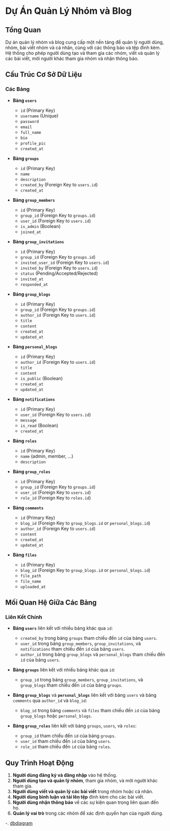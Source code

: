 # Dự Án Quản Lý Nhóm và Blog

## Tổng Quan

Dự án quản lý nhóm và blog cung cấp một nền tảng để quản lý người dùng, nhóm, bài viết nhóm và cá nhân, cùng với các thông báo và tệp đính kèm. Hệ thống cho phép người dùng tạo và tham gia các nhóm, viết và quản lý các bài viết, mời người khác tham gia nhóm và nhận thông báo.

## Cấu Trúc Cơ Sở Dữ Liệu

### Các Bảng

- **Bảng `users`**
  - `id` (Primary Key)
  - `username` (Unique)
  - `password`
  - `email`
  - `full_name`
  - `bio`
  - `profile_pic`
  - `created_at`

- **Bảng `groups`**
  - `id` (Primary Key)
  - `name`
  - `description`
  - `created_by` (Foreign Key to `users.id`)
  - `created_at`

- **Bảng `group_members`**
  - `id` (Primary Key)
  - `group_id` (Foreign Key to `groups.id`)
  - `user_id` (Foreign Key to `users.id`)
  - `is_admin` (Boolean)
  - `joined_at`

- **Bảng `group_invitations`**
  - `id` (Primary Key)
  - `group_id` (Foreign Key to `groups.id`)
  - `invited_user_id` (Foreign Key to `users.id`)
  - `invited_by` (Foreign Key to `users.id`)
  - `status` (Pending/Accepted/Rejected)
  - `invited_at`
  - `responded_at`

- **Bảng `group_blogs`**
  - `id` (Primary Key)
  - `group_id` (Foreign Key to `groups.id`)
  - `author_id` (Foreign Key to `users.id`)
  - `title`
  - `content`
  - `created_at`
  - `updated_at`

- **Bảng `personal_blogs`**
  - `id` (Primary Key)
  - `author_id` (Foreign Key to `users.id`)
  - `title`
  - `content`
  - `is_public` (Boolean)
  - `created_at`
  - `updated_at`

- **Bảng `notifications`**
  - `id` (Primary Key)
  - `user_id` (Foreign Key to `users.id`)
  - `message`
  - `is_read` (Boolean)
  - `created_at`

- **Bảng `roles`**
  - `id` (Primary Key)
  - `name` (admin, member, ...)
  - `description`

- **Bảng `group_roles`**
  - `id` (Primary Key)
  - `group_id` (Foreign Key to `groups.id`)
  - `user_id` (Foreign Key to `users.id`)
  - `role_id` (Foreign Key to `roles.id`)

- **Bảng `comments`**
  - `id` (Primary Key)
  - `blog_id` (Foreign Key to `group_blogs.id` or `personal_blogs.id`)
  - `author_id` (Foreign Key to `users.id`)
  - `content`
  - `created_at`
  - `updated_at`

- **Bảng `files`**
  - `id` (Primary Key)
  - `blog_id` (Foreign Key to `group_blogs.id` or `personal_blogs.id`)
  - `file_path`
  - `file_name`
  - `uploaded_at`

## Mối Quan Hệ Giữa Các Bảng

### Liên Kết Chính

- **Bảng `users`** liên kết với nhiều bảng khác qua `id`:
  - `created_by` trong bảng `groups` tham chiếu đến `id` của bảng `users`.
  - `user_id` trong bảng `group_members`, `group_invitations`, và `notifications` tham chiếu đến `id` của bảng `users`.
  - `author_id` trong bảng `group_blogs` và `personal_blogs` tham chiếu đến `id` của bảng `users`.

- **Bảng `groups`** liên kết với nhiều bảng khác qua `id`:
  - `group_id` trong bảng `group_members`, `group_invitations`, và `group_blogs` tham chiếu đến `id` của bảng `groups`.

- **Bảng `group_blogs`** và **`personal_blogs`** liên kết với bảng `users` và bảng `comments` qua `author_id` và `blog_id`:
  - `blog_id` trong bảng `comments` và `files` tham chiếu đến `id` của bảng `group_blogs` hoặc `personal_blogs`.

- **Bảng `group_roles`** liên kết với bảng `groups`, `users`, và `roles`:
  - `group_id` tham chiếu đến `id` của bảng `groups`.
  - `user_id` tham chiếu đến `id` của bảng `users`.
  - `role_id` tham chiếu đến `id` của bảng `roles`.

## Quy Trình Hoạt Động

1. **Người dùng đăng ký và đăng nhập** vào hệ thống.
2. **Người dùng tạo và quản lý nhóm**, tham gia nhóm, và mời người khác tham gia.
3. **Người dùng viết và quản lý các bài viết** trong nhóm hoặc cá nhân.
4. **Người dùng bình luận và tải lên tệp** đính kèm cho các bài viết.
5. **Người dùng nhận thông báo** về các sự kiện quan trọng liên quan đến họ.
6. **Quản lý vai trò** trong các nhóm để xác định quyền hạn của người dùng.

-.
[dbdiagram](https://dbdiagram.io/d/66b496e68b4bb5230e931c71)
